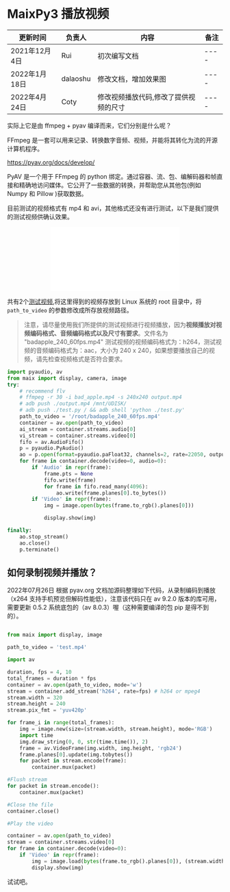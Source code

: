 # MaixPy3 播放视频

| 更新时间 | 负责人 | 内容 | 备注 |
| --- | --- | --- | --- |
| 2021年12月4日 | Rui | 初次编写文档 | ---- |
| 2022年1月18日 | dalaoshu | 修改文档，增加效果图 | ---- |
| 2022年4月24日 | Coty | 修改视频播放代码,修改了提供视频的尺寸 | ---- |

实际上它是由 ffmpeg + pyav 编译而来，它们分别是什么呢？

FFmpeg 是一套可以用来记录、转换数字音频、视频，并能将其转化为流的开源计算机程序。

https://pyav.org/docs/develop/

PyAV 是一个用于 FFmpeg 的 python 绑定。通过容器、流、包、编解码器和帧直接和精确地访问媒体。它公开了一些数据的转换，并帮助您从其他包(例如 Numpy 和 Pillow )获取数据。

目前测试的视频格式有 mp4 和 avi，其他格式还没有进行测试，以下是我们提供的测试视频供确认效果。

<p align="center">
  <iframe src="//player.bilibili.com/player.html?aid=717126108&bvid=BV1dQ4y1f7RN&cid=385731209&page=1" scrolling="no" border="0" frameborder="no" framespacing="0" allowfullscreen="true" style="max-width:640px; max-height:480px;"> </iframe>
</p>

共有2个[测试视频](https://dl.sipeed.com/shareURL/MaixII/MaixII-Dock/example),将这里得到的视频存放到 Linux 系统的 root 目录中，将 `path_to_video` 的参数修改成所存放视频路径。
> 注意，请尽量使用我们所提供的测试视频进行视频播放，因为**视频播放对视频编码格式、音频编码格式以及尺寸有要求**。文件名为 "badapple_240_60fps.mp4" 测试视频的视频编码格式为：h264，测试视频的音频编码格式为：aac，大小为 240 x 240，如果想要播放自己的视频，请先检查视频格式是否符合要求。

```python
import pyaudio, av
from maix import display, camera, image
try:
    # recommend flv
    # ffmpeg -r 30 -i bad_apple.mp4 -s 240x240 output.mp4
    # adb push ./output.mp4 /mnt/UDISK/
    # adb push ./test.py / && adb shell 'python ./test.py'
    path_to_video = '/root/badapple_240_60fps.mp4'
    container = av.open(path_to_video)
    ai_stream = container.streams.audio[0]
    vi_stream = container.streams.video[0]
    fifo = av.AudioFifo()
    p = pyaudio.PyAudio()
    ao = p.open(format=pyaudio.paFloat32, channels=2, rate=22050, output=True)
    for frame in container.decode(video=0, audio=0):
        if 'Audio' in repr(frame):
            frame.pts = None
            fifo.write(frame)
            for frame in fifo.read_many(4096):
                ao.write(frame.planes[0].to_bytes())
        if 'Video' in repr(frame):
            img = image.open(bytes(frame.to_rgb().planes[0]))

            display.show(img)

finally:
    ao.stop_stream()
    ao.close()
    p.terminate()
```

## 如何录制视频并播放？

2022年07月26日 根据 pyav.org 文档加源码整理如下代码，从录制编码到播放（x264 支持手机预览但解码性能低），注意该代码只在 av 9.2.0 版本的库可用，需要更新 0.5.2 系统底包的（av 8.0.3）喔（这种需要编译的包 pip 是得不到的）。

```python

from maix import display, image

path_to_video = 'test.mp4'

import av

duration, fps = 4, 10
total_frames = duration * fps
container = av.open(path_to_video, mode='w')
stream = container.add_stream('h264', rate=fps) # h264 or mpeg4
stream.width = 320
stream.height = 240
stream.pix_fmt = 'yuv420p'

for frame_i in range(total_frames):
    img = image.new(size=(stream.width, stream.height), mode='RGB')
    import time
    img.draw_string(0, 0, str(time.time()), 2)
    frame = av.VideoFrame(img.width, img.height, 'rgb24')
    frame.planes[0].update(img.tobytes())
    for packet in stream.encode(frame):
        container.mux(packet)

#Flush stream
for packet in stream.encode():
    container.mux(packet)

#Close the file
container.close()

#Play the video

container = av.open(path_to_video)
stream = container.streams.video[0]
for frame in container.decode(video=0):
    if 'Video' in repr(frame):
        img = image.load(bytes(frame.to_rgb().planes[0]), (stream.width, stream.height))
        display.show(img)
```

试试吧。
